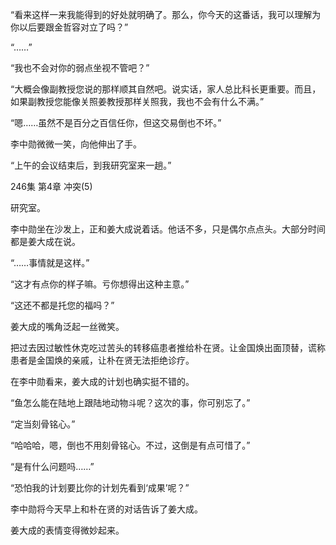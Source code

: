“看来这样一来我能得到的好处就明确了。那么，你今天的这番话，我可以理解为你以后要跟金哲容对立了吗？”

“……”

“我也不会对你的弱点坐视不管吧？”

“大概会像副教授您说的那样顺其自然吧。说实话，家人总比科长更重要。而且，如果副教授您能像关照姜教授那样关照我，我也不会有什么不满。”

“嗯……虽然不是百分之百信任你，但这交易倒也不坏。”

李中勋微微一笑，向他伸出了手。

“上午的会议结束后，到我研究室来一趟。”

246集 第4章 冲突(5)

研究室。

李中勋坐在沙发上，正和姜大成说着话。他话不多，只是偶尔点点头。大部分时间都是姜大成在说。

“……事情就是这样。”

“这才有点你的样子嘛。亏你想得出这种主意。”

“这还不都是托您的福吗？”

姜大成的嘴角泛起一丝微笑。

把过去因过敏性休克吃过苦头的转移癌患者推给朴在贤。让金国焕出面顶替，谎称患者是金国焕的亲戚，让朴在贤无法拒绝诊疗。

在李中勋看来，姜大成的计划也确实挺不错的。

“鱼怎么能在陆地上跟陆地动物斗呢？这次的事，你可别忘了。”

“定当刻骨铭心。”

“哈哈哈，嗯，倒也不用刻骨铭心。不过，这倒是有点可惜了。”

“是有什么问题吗……”

“恐怕我的计划要比你的计划先看到‘成果’呢？”

李中勋将今天早上和朴在贤的对话告诉了姜大成。

姜大成的表情变得微妙起来。